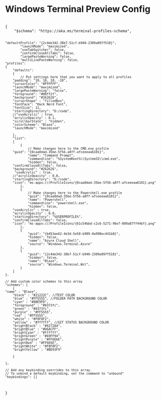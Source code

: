 # Windows Terminal Preview Config

<code>
{
    "$schema": "https://aka.ms/terminal-profiles-schema",
    
    "defaultProfile": "{2c4de342-38b7-51cf-b940-2309a097f518}",
			"launchMode": "maximized",
			"useTabSwitcher": false,
			"confirmCloseAllTabs": false,
			"largePasteWarning": false,
			"multiLinePasteWarning": false,
    "profiles":
    {
        "defaults":
        {
            // Put settings here that you want to apply to all profiles
		"padding": "10, 10, 10, -10",
		"cursorColor": "#FFFFFF",
		"launchMode": "maximized",
		"largePasteWarning": "false",
		"foreground": "#00ff2f", 	
		"background": "#262626",
		"cursorShape" : "filledBox",  
   		"fontFace": "Hack Nerd Font",
		"fontSize": 11,
		"startingDirectory": "D:/code",
		//"useAcrylic" : true,
		"acrylicOpacity" : 0.1,
		"scrollbarState" : "hidden",
		"colorScheme": "Blaze",
		"launchMode": "maximized"
		
        },
        "list":
        [
            {
                // Make changes here to the CMD.exe profile
		"guid": "{0caa0dad-35be-5f56-a8ff-afceeeaa6101}",
            	"name": "Command Prompt",
            	"commandline": "%SystemRoot%\\System32\\cmd.exe",
                "hidden": false,
		"confirmCloseAllTabs": false,
		"background": "#262626",
		 "useAcrylic" : true,
		//"acrylicOpacity" : 0.8,
		"startingDirectory": "D:/code",
		"icon": "ms-appx:///ProfileIcons/{0caa0dad-35be-5f56-a8ff-afceeeaa6101}.png"
            },
            {
                // Make changes here to the Powershell.exe profile
                "guid": "{0caa0dad-35be-5f56-a8ff-afceeeaa6101}",
                "name": "Powershell",
                "commandline": "powershell.exe",
                "hidden": false,
		"useAcrylic" : true,
		"acrylicOpacity" : 0.0,
		"startingDirectory": "%USERPROFILE%",
		"confirmCloseAllTabs": false,
		"icon": "ms-appx:///ProfileIcons/{61c54bbd-c2c6-5271-96e7-009a87ff44bf}.png"
            },
            {
                "guid": "{b453ae62-4e3d-5e58-b989-0a998ec441b8}",
                "hidden": false,
                "name": "Azure Cloud Shell",
                "source": "Windows.Terminal.Azure"
            },
            {
                "guid": "{2c4de342-38b7-51cf-b940-2309a097f518}",
                "hidden": false,
                "name": "Blaze",
                "source": "Windows.Terminal.Wsl",
            }
        ]
    },

    // Add custom color schemes to this array
    "schemes": [
		{	
	"name" : "Blaze",
        "black" : "#21222C", //TEXT COLOR
        "blue" : "#FF5555", //FOLDER PATH BACKGROUND COLOR
        "cyan" : "#8BE9FD",
        "foreground" : "#0373fc",
        "green" : "#0373fc",
        "purple" : "#FF5555",
        "red" : "#FF5555",
        "white" : "#F8F8F2",
        "yellow" : "#ffffff", //GIT STATUS BACKGROUND COLOR
        "brightBlack" : "#6272A4",
        "brightBlue" : "#D6ACFF",
        "brightCyan" : "#ffffff",
        "brightGreen" : "#69FF94",
        "brightPurple" : "#FF6E6E",
        "brightRed" : "#FF6E6E",
        "brightWhite" : "#F8F8F2",
        "brightYellow" : "#BD93F9" 

		}

	],

    // Add any keybinding overrides to this array.
    // To unbind a default keybinding, set the command to "unbound"
    "keybindings": []
}
</code>

